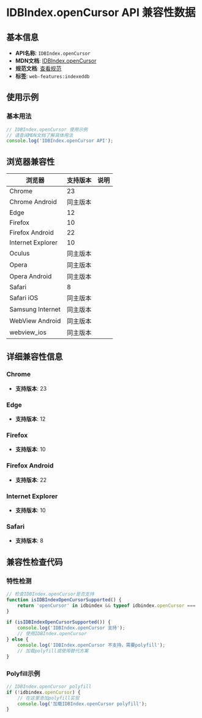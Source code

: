 # IDBIndex.openCursor API 兼容性数据

## 基本信息

- **API名称**: `IDBIndex.openCursor`
- **MDN文档**: [IDBIndex.openCursor](https://developer.mozilla.org/docs/Web/API/IDBIndex/openCursor)
- **规范文档**: [查看规范](https://w3c.github.io/IndexedDB/#ref-for-dom-idbindex-opencursor②)
- **标签**: `web-features:indexeddb`

## 使用示例

### 基本用法

```javascript
// IDBIndex.openCursor 使用示例
// 请查阅MDN文档了解具体用法
console.log('IDBIndex.openCursor API');
```

## 浏览器兼容性

| 浏览器 | 支持版本 | 说明 |
|--------|----------|------|
| Chrome | 23 |  |
| Chrome Android | 同主版本 |  |
| Edge | 12 |  |
| Firefox | 10 |  |
| Firefox Android | 22 |  |
| Internet Explorer | 10 |  |
| Oculus | 同主版本 |  |
| Opera | 同主版本 |  |
| Opera Android | 同主版本 |  |
| Safari | 8 |  |
| Safari iOS | 同主版本 |  |
| Samsung Internet | 同主版本 |  |
| WebView Android | 同主版本 |  |
| webview_ios | 同主版本 |  |

## 详细兼容性信息

### Chrome

- **支持版本**: 23

### Edge

- **支持版本**: 12

### Firefox

- **支持版本**: 10

### Firefox Android

- **支持版本**: 22

### Internet Explorer

- **支持版本**: 10

### Safari

- **支持版本**: 8

## 兼容性检查代码

### 特性检测

```javascript
// 检查IDBIndex.openCursor是否支持
function isIDBIndexOpenCursorSupported() {
    return 'openCursor' in idbindex && typeof idbindex.openCursor === 'function';
}

if (isIDBIndexOpenCursorSupported()) {
    console.log('IDBIndex.openCursor 支持');
    // 使用IDBIndex.openCursor
} else {
    console.log('IDBIndex.openCursor 不支持，需要polyfill');
    // 加载polyfill或使用替代方案
}
```

### Polyfill示例

```javascript
// IDBIndex.openCursor polyfill
if (!idbindex.openCursor) {
    // 在这里添加polyfill实现
    console.log('加载IDBIndex.openCursor polyfill');
}
```


